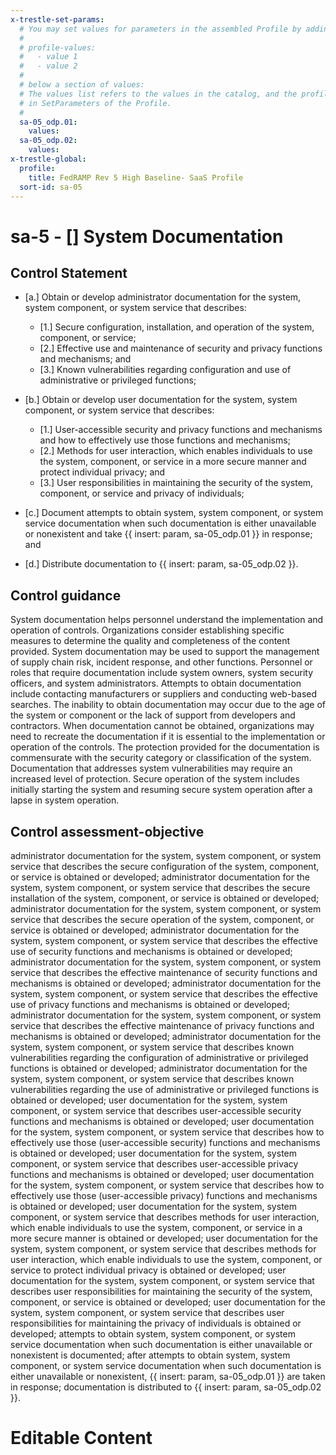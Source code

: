 ```yaml
---
x-trestle-set-params:
  # You may set values for parameters in the assembled Profile by adding
  #
  # profile-values:
  #   - value 1
  #   - value 2
  #
  # below a section of values:
  # The values list refers to the values in the catalog, and the profile-values represent values
  # in SetParameters of the Profile.
  #
  sa-05_odp.01:
    values:
  sa-05_odp.02:
    values:
x-trestle-global:
  profile:
    title: FedRAMP Rev 5 High Baseline- SaaS Profile
  sort-id: sa-05
---
```


# sa-5 - \[\] System Documentation

## Control Statement

- \[a.\] Obtain or develop administrator documentation for the system, system component, or system service that describes:

  - \[1.\] Secure configuration, installation, and operation of the system, component, or service;
  - \[2.\] Effective use and maintenance of security and privacy functions and mechanisms; and
  - \[3.\] Known vulnerabilities regarding configuration and use of administrative or privileged functions;

- \[b.\] Obtain or develop user documentation for the system, system component, or system service that describes:

  - \[1.\] User-accessible security and privacy functions and mechanisms and how to effectively use those functions and mechanisms;
  - \[2.\] Methods for user interaction, which enables individuals to use the system, component, or service in a more secure manner and protect individual privacy; and
  - \[3.\] User responsibilities in maintaining the security of the system, component, or service and privacy of individuals;

- \[c.\] Document attempts to obtain system, system component, or system service documentation when such documentation is either unavailable or nonexistent and take {{ insert: param, sa-05_odp.01 }} in response; and

- \[d.\] Distribute documentation to {{ insert: param, sa-05_odp.02 }}.

## Control guidance

System documentation helps personnel understand the implementation and operation of controls. Organizations consider establishing specific measures to determine the quality and completeness of the content provided. System documentation may be used to support the management of supply chain risk, incident response, and other functions. Personnel or roles that require documentation include system owners, system security officers, and system administrators. Attempts to obtain documentation include contacting manufacturers or suppliers and conducting web-based searches. The inability to obtain documentation may occur due to the age of the system or component or the lack of support from developers and contractors. When documentation cannot be obtained, organizations may need to recreate the documentation if it is essential to the implementation or operation of the controls. The protection provided for the documentation is commensurate with the security category or classification of the system. Documentation that addresses system vulnerabilities may require an increased level of protection. Secure operation of the system includes initially starting the system and resuming secure system operation after a lapse in system operation.

## Control assessment-objective

administrator documentation for the system, system component, or system service that describes the secure configuration of the system, component, or service is obtained or developed;
administrator documentation for the system, system component, or system service that describes the secure installation of the system, component, or service is obtained or developed;
administrator documentation for the system, system component, or system service that describes the secure operation of the system, component, or service is obtained or developed;
administrator documentation for the system, system component, or system service that describes the effective use of security functions and mechanisms is obtained or developed;
administrator documentation for the system, system component, or system service that describes the effective maintenance of security functions and mechanisms is obtained or developed;
administrator documentation for the system, system component, or system service that describes the effective use of privacy functions and mechanisms is obtained or developed;
administrator documentation for the system, system component, or system service that describes the effective maintenance of privacy functions and mechanisms is obtained or developed;
administrator documentation for the system, system component, or system service that describes known vulnerabilities regarding the configuration of administrative or privileged functions is obtained or developed;
administrator documentation for the system, system component, or system service that describes known vulnerabilities regarding the use of administrative or privileged functions is obtained or developed;
user documentation for the system, system component, or system service that describes user-accessible security functions and mechanisms is obtained or developed;
user documentation for the system, system component, or system service that describes how to effectively use those (user-accessible security) functions and mechanisms is obtained or developed;
user documentation for the system, system component, or system service that describes user-accessible privacy functions and mechanisms is obtained or developed;
user documentation for the system, system component, or system service that describes how to effectively use those (user-accessible privacy) functions and mechanisms is obtained or developed;
user documentation for the system, system component, or system service that describes methods for user interaction, which enable individuals to use the system, component, or service in a more secure manner is obtained or developed;
user documentation for the system, system component, or system service that describes methods for user interaction, which enable individuals to use the system, component, or service to protect individual privacy is obtained or developed;
user documentation for the system, system component, or system service that describes user responsibilities for maintaining the security of the system, component, or service is obtained or developed;
user documentation for the system, system component, or system service that describes user responsibilities for maintaining the privacy of individuals is obtained or developed;
attempts to obtain system, system component, or system service documentation when such documentation is either unavailable or nonexistent is documented;
after attempts to obtain system, system component, or system service documentation when such documentation is either unavailable or nonexistent, {{ insert: param, sa-05_odp.01 }} are taken in response;
documentation is distributed to {{ insert: param, sa-05_odp.02 }}.

# Editable Content

<!-- Make additions and edits below -->
<!-- The above represents the contents of the control as received by the profile, prior to additions. -->
<!-- If the profile makes additions to the control, they will appear below. -->
<!-- The above markdown may not be edited but you may edit the content below, and/or introduce new additions to be made by the profile. -->
<!-- If there is a yaml header at the top, parameter values may be edited. Use --set-parameters to incorporate the changes during assembly. -->
<!-- The content here will then replace what is in the profile for this control, after running profile-assemble. -->
<!-- The current profile has no added parts for this control, but you may add new ones here. -->
<!-- Each addition must have a heading either of the form ## Control my_addition_name -->
<!-- or ## Part a. (where the a. refers to one of the control statement labels.) -->
<!-- "## Control" parts are new parts added after the statement part. -->
<!-- "## Part" parts are new parts added into the top-level statement part with that label. -->
<!-- Subparts may be added with nested hash levels of the form ### My Subpart Name -->
<!-- underneath the parent ## Control or ## Part being added -->
<!-- See https://ibm.github.io/compliance-trestle/tutorials/ssp_profile_catalog_authoring/ssp_profile_catalog_authoring for guidance. -->
